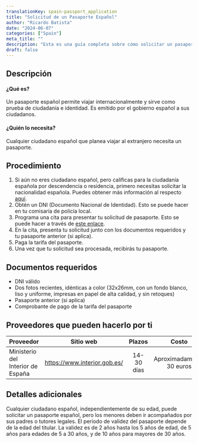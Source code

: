 ```yaml
---
translationKey: spain-passport_application
title: "Solicitud de un Pasaporte Español"
author: "Ricardo Batista"
date: "2024-06-07"
categories: ["Spain"]
meta_title: ""
description: "Esta es una guía completa sobre cómo solicitar un pasaporte español"
draft: false
---
```


## Descripción
#### ¿Qué es?
Un pasaporte español permite viajar internacionalmente y sirve como prueba de ciudadanía e identidad. Es emitido por el gobierno español a sus ciudadanos.

#### ¿Quién lo necesita?
Cualquier ciudadano español que planea viajar al extranjero necesita un pasaporte.

## Procedimiento
1. Si aún no eres ciudadano español, pero calificas para la ciudadanía española por descendencia o residencia, primero necesitas solicitar la nacionalidad española. Puedes obtener más información al respecto [aquí](https://www.mjusticia.gob.es/cs/Satellite/Portal/es/ciudadanos/tramites-gestiones-personales/nacionalidad-residencia).
2. Obtén un DNI (Documento Nacional de Identidad). Esto se puede hacer en tu comisaría de policía local.
3. Programa una cita para presentar tu solicitud de pasaporte. Esto se puede hacer a través de [este enlace](https://www.citapreviadnie.es/citaPreviaDniExp/).
4. En la cita, presenta tu solicitud junto con los documentos requeridos y tu pasaporte anterior (si aplica).
5. Paga la tarifa del pasaporte.
6. Una vez que tu solicitud sea procesada, recibirás tu pasaporte.

## Documentos requeridos
- DNI válido
- Dos fotos recientes, idénticas a color (32x26mm, con un fondo blanco, liso y uniforme, impresas en papel de alta calidad, y sin retoques)
- Pasaporte anterior (si aplica)
- Comprobante de pago de la tarifa del pasaporte

## Proveedores que pueden hacerlo por ti

| Proveedor        |     Sitio web     |     Plazos    |       Costo      |
| --------------- | --------------- |  :-------------: | :-------------: |
| Ministerio del Interior de España |  https://www.interior.gob.es/      |      14-30 días      |        Aproximadamente 30 euros       |

## Detalles adicionales
Cualquier ciudadano español, independientemente de su edad, puede solicitar un pasaporte español, pero los menores deben ir acompañados por sus padres o tutores legales. El período de validez del pasaporte depende de la edad del titular. La validez es de 2 años hasta los 5 años de edad, de 5 años para edades de 5 a 30 años, y de 10 años para mayores de 30 años.